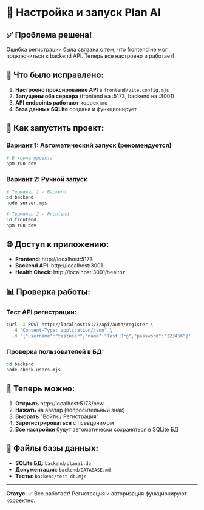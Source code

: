 # 🚀 Настройка и запуск Plan AI

## ✅ Проблема решена!

Ошибка регистрации была связана с тем, что frontend не мог подключиться к backend API. Теперь все настроено и работает!

## 🔧 Что было исправлено:

1. **Настроено проксирование API** в `frontend/vite.config.mjs`
2. **Запущены оба сервера** (frontend на :5173, backend на :3001)
3. **API endpoints работают** корректно
4. **База данных SQLite** создана и функционирует

## 🎯 Как запустить проект:

### Вариант 1: Автоматический запуск (рекомендуется)
```bash
# В корне проекта
npm run dev
```

### Вариант 2: Ручной запуск
```bash
# Терминал 1 - Backend
cd backend
node server.mjs

# Терминал 2 - Frontend  
cd frontend
npm run dev
```

## 🌐 Доступ к приложению:

- **Frontend**: http://localhost:5173
- **Backend API**: http://localhost:3001
- **Health Check**: http://localhost:3001/healthz

## 📊 Проверка работы:

### Тест API регистрации:
```bash
curl -X POST http://localhost:5173/api/auth/register \
  -H "Content-Type: application/json" \
  -d '{"username":"testuser","name":"Test Org","password":"123456"}'
```

### Проверка пользователей в БД:
```bash
cd backend
node check-users.mjs
```

## 🎉 Теперь можно:

1. **Открыть** http://localhost:5173/new
2. **Нажать** на аватар (вопросительный знак)
3. **Выбрать** "Войти / Регистрация"
4. **Зарегистрироваться** с псевдонимом
5. **Все настройки** будут автоматически сохраняться в SQLite БД

## 📁 Файлы базы данных:

- **SQLite БД**: `backend/planai.db`
- **Документация**: `backend/DATABASE.md`
- **Тесты**: `backend/test-db.mjs`

---

**Статус**: ✅ Все работает! Регистрация и авторизация функционируют корректно.
